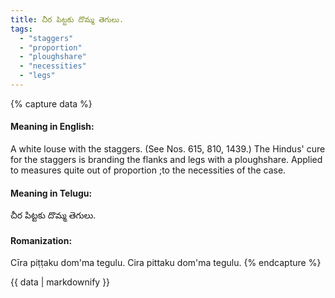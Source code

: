 ```yaml
---
title: చీర పిట్టకు దొమ్మ తెగులు.
tags:
  - "staggers"
  - "proportion"
  - "ploughshare"
  - "necessities"
  - "legs"
---
```


{% capture data %}
#### Meaning in English:
A white louse with the staggers.
(See Nos. 615, 810, 1439.)
The Hindus' cure for the staggers is branding the flanks and legs with a ploughshare.
Applied to measures quite out of proportion ;to the necessities of the case.

#### Meaning in Telugu:
చీర పిట్టకు దొమ్మ తెగులు.

#### Romanization:
Cīra piṭṭaku dom'ma tegulu.
Cira pittaku dom'ma tegulu.
{% endcapture %}

{{ data | markdownify }}

